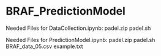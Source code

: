 # BRAF_PredictionModel

Needed Files for DataCollection.ipynb:
  padel.zip
  padel.sh

Needed Files for PredictionModel.ipynb:
  padel.zip
  padel.sh
  BRAF_data_05.csv
  example.txt
